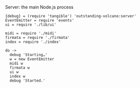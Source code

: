 Server: the main Node.js process

    {debug} = (require 'tangible') 'outstanding-volcano:server'
    EventEmitter = require 'events'
    ui = require './lib/ui'

    midi = require './midi'
    firmata = require './firmata'
    index = require './index'

    do ->
      debug 'Starting…'
      w = new EventEmitter
      midi w
      firmata w
      ui w
      index w
      debug 'Started.'
